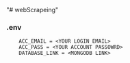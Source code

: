 "# webScrapeing" 


### .env
```env
    ACC_EMAIL = <YOUR LOGIN EMAIL>
    ACC_PASS = <YOUR ACCOUNT PASSOWRD>
    DATABASE_LINK = <MONGODB LINK>
```
